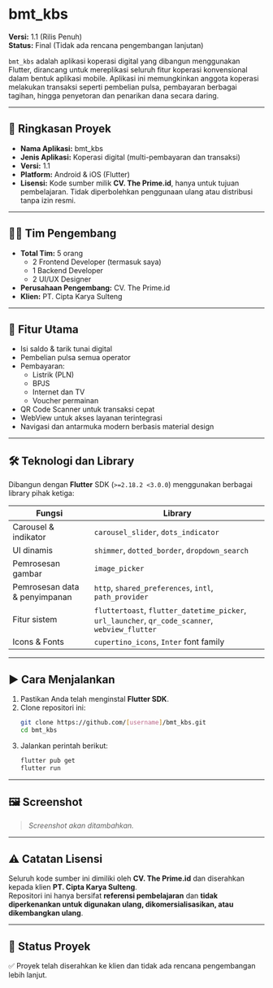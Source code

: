 # bmt_kbs

**Versi:** 1.1 (Rilis Penuh)  
**Status:** Final (Tidak ada rencana pengembangan lanjutan)

`bmt_kbs` adalah aplikasi koperasi digital yang dibangun menggunakan Flutter, dirancang untuk mereplikasi seluruh fitur koperasi konvensional dalam bentuk aplikasi mobile. Aplikasi ini memungkinkan anggota koperasi melakukan transaksi seperti pembelian pulsa, pembayaran berbagai tagihan, hingga penyetoran dan penarikan dana secara daring.

---

## 🧠 Ringkasan Proyek

- **Nama Aplikasi:** bmt_kbs  
- **Jenis Aplikasi:** Koperasi digital (multi-pembayaran dan transaksi)  
- **Versi:** 1.1  
- **Platform:** Android & iOS (Flutter)  
- **Lisensi:** Kode sumber milik **CV. The Prime.id**, hanya untuk tujuan pembelajaran. Tidak diperbolehkan penggunaan ulang atau distribusi tanpa izin resmi.

---

## 👨‍💻 Tim Pengembang

- **Total Tim:** 5 orang
  - 2 Frontend Developer (termasuk saya)
  - 1 Backend Developer
  - 2 UI/UX Designer
- **Perusahaan Pengembang:** CV. The Prime.id  
- **Klien:** PT. Cipta Karya Sulteng

---

## 🧩 Fitur Utama

- Isi saldo & tarik tunai digital
- Pembelian pulsa semua operator
- Pembayaran:
  - Listrik (PLN)
  - BPJS
  - Internet dan TV
  - Voucher permainan
- QR Code Scanner untuk transaksi cepat
- WebView untuk akses layanan terintegrasi
- Navigasi dan antarmuka modern berbasis material design

---

## 🛠️ Teknologi dan Library

Dibangun dengan **Flutter** SDK (`>=2.18.2 <3.0.0`) menggunakan berbagai library pihak ketiga:

| Fungsi | Library |
|--------|---------|
| Carousel & indikator | `carousel_slider`, `dots_indicator` |
| UI dinamis | `shimmer`, `dotted_border`, `dropdown_search` |
| Pemrosesan gambar | `image_picker` |
| Pemrosesan data & penyimpanan | `http`, `shared_preferences`, `intl`, `path_provider` |
| Fitur sistem | `fluttertoast`, `flutter_datetime_picker`, `url_launcher`, `qr_code_scanner`, `webview_flutter` |
| Icons & Fonts | `cupertino_icons`, `Inter` font family |

---

## ▶️ Cara Menjalankan

1. Pastikan Anda telah menginstal **Flutter SDK**.
2. Clone repositori ini:
   ```bash
   git clone https://github.com/[username]/bmt_kbs.git
   cd bmt_kbs
   ```
3. Jalankan perintah berikut:
   ```bash
   flutter pub get
   flutter run
   ```

---

## 🖼️ Screenshot

> _Screenshot akan ditambahkan._

---

## ⚠️ Catatan Lisensi

Seluruh kode sumber ini dimiliki oleh **CV. The Prime.id** dan diserahkan kepada klien **PT. Cipta Karya Sulteng**.  
Repositori ini hanya bersifat **referensi pembelajaran** dan **tidak diperkenankan untuk digunakan ulang, dikomersialisasikan, atau dikembangkan ulang**.

---

## 📌 Status Proyek

✅ Proyek telah diserahkan ke klien dan tidak ada rencana pengembangan lebih lanjut.